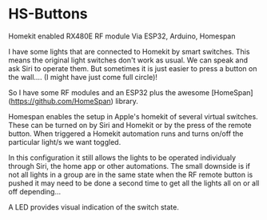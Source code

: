 # HS-Buttons
Homekit enabled RX480E RF module Via ESP32, Arduino, Homespan


I have some lights that are connected to Homekit by smart switches. This means the original light switches don't work as usual. We can speak and ask Siri to operate them. But sometimes it is just easier to press a button on the wall.... (I might have just come full circle)!

So I have some RF modules and an ESP32 plus the awesome [HomeSpan] (https://github.com/HomeSpan) library. 

Homespan enables  the setup in Apple's homekit of several virtual switches. These can be turned on by Siri and Homekit or by the press of the remote button. When triggered a Homekit automation runs and turns on/off the particular light/s we want toggled. 

In this configuration it still allows the lights to be operated individualy through Siri, the home app or other automations. The small downside is if not all lights in a group are in the same state when the RF remote button is pushed it may need to be done a second time to get all the lights all on or all off depending...

A LED provides visual indication of the switch state.
